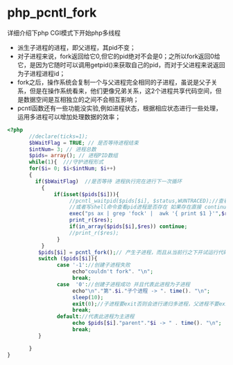 # php_pcntl_fork
详细介绍下php CGI模式下开始php多线程
* 派生子进程的进程，即父进程，其pid不变；
* 对子进程来说，fork返回给它0,但它的pid绝对不会是0；之所以fork返回0给它，是因为它随时可以调用getpid()来获取自己的pid，而对于父进程来说返回为子进程进程id；
* fork之后，操作系统会复制一个与父进程完全相同的子进程，虽说是父子关系，但是在操作系统看来，他们更像兄弟关系，这2个进程共享代码空间，但是数据空间是互相独立的之间不会相互影响；
* pcntl函数还有一些功能没实验,例如进程状态，根据相应状态进行一些处理，运用多进程可以增加处理数据的效率；
 
 ```php
<?php
        //declare(ticks=1);
        $bWaitFlag = TRUE; // 是否等待进程结束
        $intNum= 3; // 进程总数
        $pids= array(); // 进程PID数组
        while(1){  ///守护进程形式
        for($i= 0; $i<$intNum; $i++)
        {
          if($bWaitFlag)  //是否等待 进程执行完在进行下一次循环
            {
                if(isset($pids[$i])){
                     //pcntl_waitpid($pids[$i], $status,WUNTRACED);//查看子进程是否执行完如果没执行完 等待
                     //或者写shell命令查看pid进程是否存在 如果存在直接 continue 不存在继续向下执行
                     exec("ps ax | grep 'fock' |  awk '{ print $1 }'",$res);
                     print_r($res);
                     if(in_array($pids[$i],$res)) continue;
                     //print_r($res);
                 }
            }
           $pids[$i] = pcntl_fork();// 产生子进程，而且从当前行之下开试运行代码，而且不继承父进程的数据信息
           switch ($pids[$i]){
                 case '-1'://创建子进程失败
                      echo"couldn't fork". "\n";
                      break;
                 case  '0'://创建子进程成功 并且代表此进程为子进程
                      echo"\n"."第".$i."子个进程 -> ". time(). "\n";
                      sleep(10);
                      exit(0);//子进程要exit否则会进行递归多进程，父进程不要exit否则终止多进程
                      break;
                 default://代表此进程为主进程
                      echo $pids[$i]."parent"."$i -> " . time(). "\n";
                      break;
           }

        }
}
```
